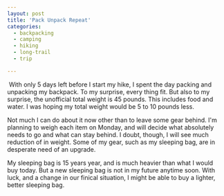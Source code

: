 ```yaml
---
layout: post
title: 'Pack Unpack Repeat'
categories:
  - backpacking
  - camping
  - hiking
  - long-trail
  - trip

---
```


[<img src="http://photos.thecave.com/Random/Long-Trail-Thru-Hike-Prep-2012/Packing-Practice/i-9cwLz2t/0/Th/IMG0180-Th.jpg" alt="" border="0" class="alignleft" />](http://photos.thecave.com/Random/Long-Trail-Thru-Hike-Prep-2012/Packing-Practice/24840367_jkVX9C) With only 5 days left before I start my hike, I spent the day packing and unpacking my backpack. To my surprise, every thing fit. But also to my surprise, the unofficial total weight is 45 pounds. This includes food and water. I was hoping my total weight would be 5 to 10 pounds less. 

Not much I can do about it now other than to leave some gear behind. I'm planning to weigh each item on Monday, and will decide what absolutely needs to go and what can stay behind. I doubt, though, I will see much reduction of in weight. Some of my gear, such as my sleeping bag, are in desperate need of an upgrade. 

My sleeping bag is 15 years year, and is much heavier than what I would buy today. But a new sleeping bag is not in my future anytime soon. With luck, and a change in our finical situation, I might be able to buy a lighter, better sleeping bag.
